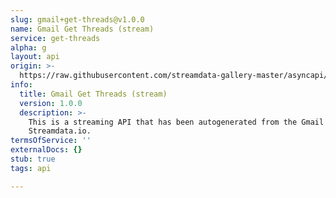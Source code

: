 ```yaml
---
slug: gmail+get-threads@v1.0.0
name: Gmail Get Threads (stream)
service: get-threads
alpha: g
layout: api
origin: >-
  https://raw.githubusercontent.com/streamdata-gallery-master/asyncapi/master/_listings/gmail/gmail-get-threads-stream-async.md
info:
  title: Gmail Get Threads (stream)
  version: 1.0.0
  description: >-
    This is a streaming API that has been autogenerated from the Gmail using
    Streamdata.io.
termsOfService: ''
externalDocs: {}
stub: true
tags: api

---
```

